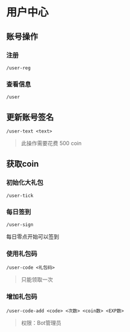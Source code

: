 # 用户中心

## 账号操作

### 注册

```
/user-reg
```

### 查看信息

```
/user
```

## 更新账号签名

```
/user-text <text>
```

> 此操作需要花费 500 coin

## 获取coin

### 初始化大礼包

```
/user-tick
```

### 每日签到

```
/user-sign
```

每日零点开始可以签到

### 使用礼包码

```
/user-code <礼包码>
```

> 只能领取一次

### 增加礼包码

```
/user-code-add <code> <次数> <coin数> <EXP数>
```

> 权限：Bot管理员